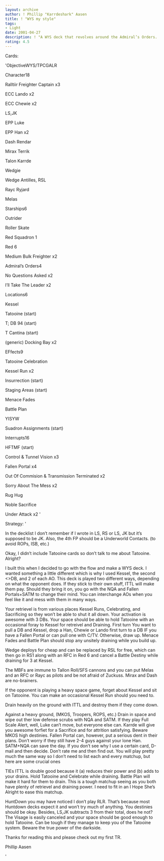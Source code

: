 ```yaml
---
layout: archive
author: ! Phillip "Karrdeshark" Aasen
title: ! "WYS my style"
tags:
- Light
date: 2001-04-27
description: ! "A WYS deck that revolves around the Admiral’s Orders.  What else can I say."
rating: 4.5
---
```

Cards: 

'ObjectiveWYS/TPCGALR


Character18

Ralltiir Freighter Captain x3

ECC Lando x2

ECC Chewie x2

LS,JK

EPP Luke

EPP Han x2

Dash Rendar

Mirax Terrik

Talon Karrde

Wedgie

Wedge Antilles, RSL

Rayc Ryjard

Melas


Starships6

Outrider

Roller Skate

Red Squadron 1

Red 6

Medium Bulk Freighter x2


Admiral’s Orders4

No Questions Asked x2

I’ll Take The Leader x2


Locations6

Kessel

Tatooine (start)

T; DB 94 (start)

T Cantina (start)

(generic) Docking Bay x2


EFfects9

Tatooine Celebration

Kessel Run x2

Insurrection (start)

Staging Areas (start)

Menace Fades

Battle Plan

YISYW 

Suadron Assignments (start)


Interrupts16

HFTMF (start)

Control & Tunnel Vision x3

Fallen Portal x4

Out Of Commision & Transmission Terminated x2

Sorry About The Mess x2

Rug Hug

Noble Sacrifice

Under Attack x2  '

Strategy: '

In the decklist I don’t remember if I wrote in LS, RS or LS, JK but it’s supposed to be JK.  Also, the 4th FP should be a Underworld Contacts.  (to avoid ROPs, ISB, etc.)


Okay, I didn’t include Tatooine cards so don’t talk to me about Tatooine.  Alright?


I built this when I decided to go with the flow and make a WYS deck.  I wanted something a little different which is why I used Kessel, the second <>DB, and 2 of each AO.  This deck is played two different ways, depending on what the opponent does.  If they stick to their own stuff, ITTL will make them pay.  Should they bring it on, you go with the NQA and Fallen Portals+SATM to change their mind.  You can interchange AOs when you feel like it and mess with them in many ways.  


Your retrievel is from various places Kessel Runs, Celebrating, and Sacrificing so they won’t be able to shut it all down.  Your activation is awesome with 3 DBs.  Your space should be able to hold Tatooine with an occasional foray to Kessel for retreivel and Draining.  First turn You want to pull a DB and Kessel, drop a Han, Chewie or Lando first turn to a DB IF you have a Fallen Portal or can pull one with C/TV.  Otherwise, draw up.  Menace Fades and Battle Plan should stop any unsitely draining while you build up.  

Wedge deploys for cheap and can be replaced by RSL for free, which can then go in RS1 along with an RFC in Red 6 and cancel a Battle Destiny while draining for 3 at Kessel.  

The MBFs are immune to Tallon Roll/SFS cannons and you can put Melas and an RFC or Rayc as pilots and be not afraid of Zuckuss.  Mirax and Dash are no-brainers.

If the opponent is playing a heavy space game, forget about Kessel and sit on Tatooine.  You can make an occasional Kessel Run should you need to. 

Drain heavily on the ground with ITTL and destroy them if they come down.  

Against a heavy ground, (MKOS, Troopers, ROPS, etc.) Drain in space and wipe out ther low defense scrubs with NQA and SATM.  If they play Full Scale Alert, well, Luke can’t move, but everyone else can.  Karrde will give you awesome forfiet for a Sacrifice and for attrition satisfying.  Beware MKOS high destinies.  Fallen Portal can, however, put a serious dent in their plans.  Don’t worry if they still have 2-4 guys against your lone Han.  SATM+NQA can save the day.  If you don’t see why I use a certain card, D-mail and then decide.  Don’t rate me and then find out.  You will play pretty much the same way so I don’t need to list each and every matchup, but here are some crucial ones


TIEs ITTL is double good because it (a) reduces their power and (b) adds to your drains.  Hold Tatooine and Celebrate while draining.  Battle Plan will make it hard for them to drain.  This is a tough matchup seeing as you both have plenty of retrievel and draining power.  I need to fit in an I Hope She’s Alright to ease this matchup.  


HuntDown you may have noticed I don’t play RLR.  That’s because most Huntdown decks expect it and won’t try much of anything.  You destinies should be okay.  Besides, LS,JK subtracts 3 from their total, does he not?  The Visage is easily canceled and your space should be good enough to hold Tatooine.  Can be tough if they manage to keep you of the Tatooine system.   Beware the true power of the darkside.


Thanks for reading this and please check out my first TR.  


Phillip Aasen



'